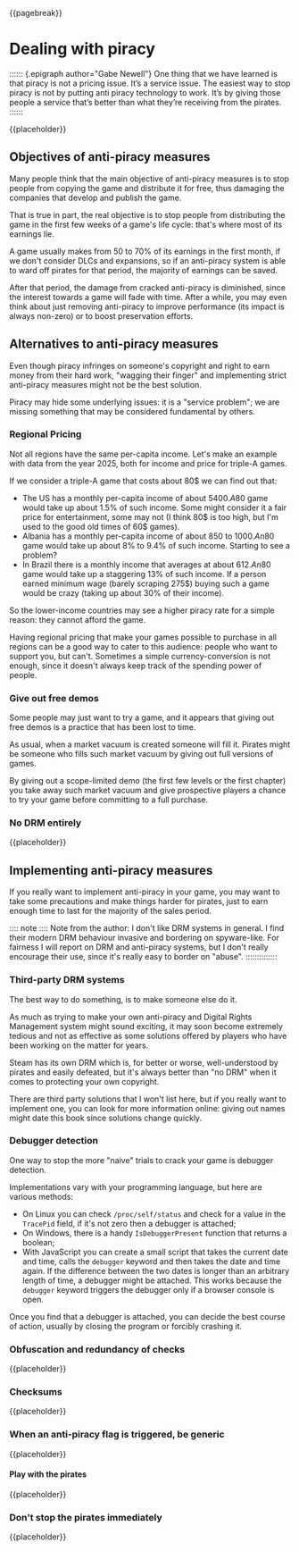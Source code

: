{{pagebreak}}

Dealing with piracy
===================

:::::: {.epigraph author="Gabe Newell"}
One thing that we have learned is that piracy is not a pricing issue. It’s a service issue. The easiest way to stop piracy is not by putting anti piracy technology to work. It’s by giving those people a service that’s better than what they’re receiving from the pirates.
::::::

{{placeholder}}

<!-- TODO: Gentle introduction on what piracy is -->

Objectives of anti-piracy measures
----------------------------------

Many people think that the main objective of anti-piracy measures is to stop people from copying the game and distribute it for free, thus damaging the companies that develop and publish the game.

That is true in part, the real objective is to stop people from distributing the game in the first few weeks of a game's life cycle: that's where most of its earnings lie.

A game usually makes from 50 to 70% of its earnings in the first month, if we don't consider DLCs and expansions, so if an anti-piracy system is able to ward off pirates for that period, the majority of earnings can be saved.

After that period, the damage from cracked anti-piracy is diminished, since the interest towards a game will fade with time. After a while, you may even think about just removing anti-piracy to improve performance (its impact is always non-zero) or to boost preservation efforts.

Alternatives to anti-piracy measures
------------------------------------

Even though piracy infringes on someone's copyright and right to earn money from their hard work, "wagging their finger" and implementing strict anti-piracy measures might not be the best solution.

Piracy may hide some underlying issues: it is a "service problem"; we are missing something that may be considered fundamental by others.

### Regional Pricing

Not all regions have the same per-capita income. Let's make an example with data from the year 2025, both for income and price for triple-A games.

If we consider a triple-A game that costs about 80$ we can find out that:

- The US has a monthly per-capita income of about 5400$. A 80$ game would take up about 1.5% of such income. Some might consider it a fair price for entertainment, some may not (I think 80$ is too high, but I'm used to the good old times of 60$ games).
- Albania has a monthly per-capita income of about 850 to 1000$. An 80$ game would take up about 8% to 9.4% of such income. Starting to see a problem?
- In Brazil there is a monthly income that averages at about 612$. An 80$ game would take up a staggering 13% of such income. If a person earned minimum wage (barely scraping 275$) buying such a game would be crazy (taking up about 30% of their income).

So the lower-income countries may see a higher piracy rate for a simple reason: they cannot afford the game.

Having regional pricing that make your games possible to purchase in all regions can be a good way to cater to this audience: people who want to support you, but can't. Sometimes a simple currency-conversion is not enough, since it doesn't always keep track of the spending power of people.

### Give out free demos

Some people may just want to try a game, and it appears that giving out free demos is a practice that has been lost to time.

As usual, when a market vacuum is created someone will fill it. Pirates might be someone who fills such market vacuum by giving out full versions of games.

By giving out a scope-limited demo (the first few levels or the first chapter) you take away such market vacuum and give prospective players a chance to try your game before committing to a full purchase.

### No DRM entirely

{{placeholder}}

<!-- TODO: People who don't want to pay for a game, will find a way to crack it, while who does will most probably pay for it if they can afford it. -->

Implementing anti-piracy measures
---------------------------------

If you really want to implement anti-piracy in your game, you may want to take some precautions and make things harder for pirates, just to earn enough time to last for the majority of the sales period.

:::: note ::::
Note from the author: I don't like DRM systems in general. I find their modern DRM behaviour invasive and bordering on spyware-like. For fairness I will report on DRM and anti-piracy systems, but I don't really encourage their use, since it's really easy to border on "abuse".
::::::::::::::

### Third-party DRM systems

The best way to do something, is to make someone else do it.

As much as trying to make your own anti-piracy and Digital Rights Management system might sound exciting, it may soon become extremely tedious and not as effective as some solutions offered by players who have been working on the matter for years.

Steam has its own DRM which is, for better or worse, well-understood by pirates and easily defeated, but it's always better than "no DRM" when it comes to protecting your own copyright.

There are third party solutions that I won't list here, but if you really want to implement one, you can look for more information online: giving out names might date this book since solutions change quickly.

### Debugger detection

One way to stop the more "naive" trials to crack your game is debugger detection.

Implementations vary with your programming language, but here are various methods:

- On Linux you can check `/proc/self/status` and check for a value in the `TracePid` field, if it's not zero then a debugger is attached;
- On Windows, there is a handy `IsDebuggerPresent` function that returns a boolean;
- With JavaScript you can create a small script that takes the current date and time, calls the `debugger` keyword and then takes the date and time again. If the difference between the two dates is longer than an arbitrary length of time, a debugger might be attached. This works because the `debugger` keyword triggers the debugger only if a browser console is open.

Once you find that a debugger is attached, you can decide the best course of action, usually by closing the program or forcibly crashing it.

### Obfuscation and redundancy of checks

{{placeholder}}

<!-- TODO: Obfuscating strings and making multiple copies of the anti-piracy checks is a good way to slow down the cracking process -->

### Checksums

{{placeholder}}

<!-- TODO: Talk about checksums as a way to detect executable tampering -->

### When an anti-piracy flag is triggered, be generic

{{placeholder}}

<!-- TODO: Showing a warning that you know the game is pirated will just make it easier to detect where the anti-piracy check is. It's better to just crash the program or raise a generic error that already exists in plentiful quantities throughout the code base. -->

#### Play with the pirates

{{placeholder}}

<!-- TODO: Sometimes a good way to make life difficult for the pirates is playing with them. For example Serious Sam 3 Invincible Arachnid. -->

### Don't stop the pirates immediately

{{placeholder}}

<!-- TODO: When a piracy check flag is triggered, the game shouldn't stop immediately at boot: that will make it easier to detect where the  check is and tighten the feedback loop. It's better to let the people play a chunk of the game, slowing down the testing phase or even making them throw out a bad pirated copy. -->
